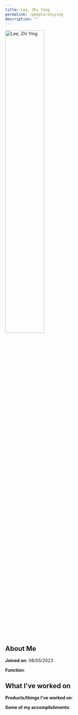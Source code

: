 ```yaml
---
title: Lee, Zhi Ying
permalink: /people/zhiying
description: ""
---
```


<img src="/images/headshots/zhiying.jpg" title="Lee, Zhi Ying" alt="Lee, Zhi Ying" style="width:50%;margin-left:0">

## About Me

**Joined on**: 08/05/2023

**Function**: 

## What I've worked on

**Products/things I've worked on**:


**Some of my accomplishments**:


